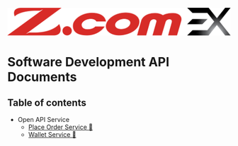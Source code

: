 ![alt text](./asset/images/zcomcrypto_logo.png)

# Software Development API Documents

## Table of contents
* Open API Service
    *   [Place Order Service 🚀](open-api-service/order_service.md#place-order-service)
    *   [Wallet Service 🚀](open-api-service/wallet_service.md#deposithistory)